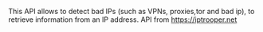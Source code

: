This API allows to detect bad IPs (such as VPNs, proxies,tor and bad ip), to retrieve information from an IP address.
API from https://iptrooper.net
